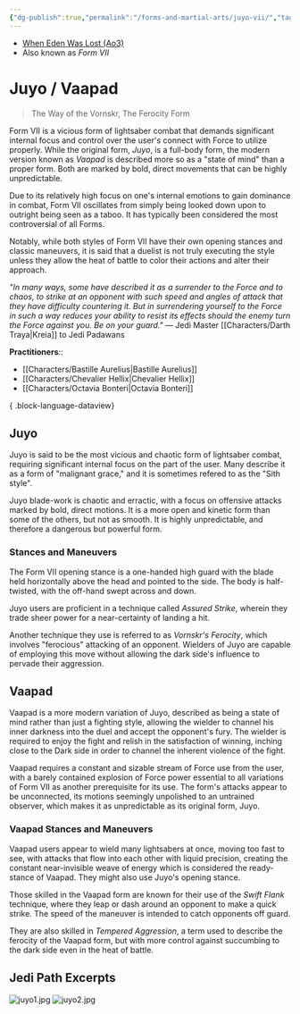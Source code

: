 ```yaml
---
{"dg-publish":true,"permalink":"/forms-and-martial-arts/juyo-vii/","tags":["form"]}
---
```


- [When Eden Was Lost (Ao3)](https://archiveofourown.org/works/19334440/chapters/45992584)
- Also known as *Form VII*
# Juyo / Vaapad
> The Way of the Vornskr, The Ferocity Form

Form VII is a vicious form of lightsaber combat that demands significant internal focus and control over the user's connect with Force to utilize properly. While the original form, *Juyo*, is a full-body form, the modern version known as *Vaapad* is described more so as a "state of mind" than a proper form. Both are marked by bold, direct movements that can be highly unpredictable.

Due to its relatively high focus on one's internal emotions to gain dominance in combat, Form VII oscillates from simply being looked down upon to outright being seen as a taboo. It has typically been considered the most controversial of all Forms.

Notably, while both styles of Form VII have their own opening stances and classic maneuvers, it is said that a duelist is not truly executing the style unless they allow the heat of battle to color their actions and alter their approach. 

*"In many ways, some have described it as a surrender to the Force and to chaos, to strike at an opponent with such speed and angles of attack that they have difficulty countering it. But in surrendering yourself to the Force in such a way reduces your ability to resist its effects should the enemy turn the Force against you. Be on your guard."* — Jedi Master [[Characters/Darth Traya\|Kreia]] to Jedi Padawans

**Practitioners**::
- [[Characters/Bastille Aurelius\|Bastille Aurelius]]
- [[Characters/Chevalier Hellix\|Chevalier Hellix]]
- [[Characters/Octavia Bonteri\|Octavia Bonteri]]

{ .block-language-dataview}
## Juyo
Juyo is said to be the most vicious and chaotic form of lightsaber combat, requiring significant internal focus on the part of the user. Many describe it as a form of "malignant grace," and it is sometimes refered to as the "Sith style". 

Juyo blade-work is chaotic and erractic, with a focus on offensive attacks marked by bold, direct motions. It is a more open and kinetic form than some of the others, but not as smooth. It is highly unpredictable, and therefore a dangerous but powerful form.

### Stances and Maneuvers
The Form VII opening stance is a one-handed high guard with the blade held horizontally above the head and pointed to the side. The body is half-twisted, with the off-hand swept across and down.

Juyo users are proficient in a technique called *Assured Strike*, wherein they trade sheer power for a near-certainty of landing a hit. 

Another technique they use is referred to as *Vornskr's Ferocity*, which involves "ferocious" attacking of an opponent. Wielders of Juyo are capable of employing this move without allowing the dark side's influence to pervade their aggression.

## Vaapad
Vaapad is a more modern variation of Juyo, described as being a state of mind rather than just a fighting style, allowing the wielder to channel his inner darkness into the duel and accept the opponent's fury. The wielder is required to enjoy the fight and relish in the satisfaction of winning, inching close to the Dark side in order to channel the inherent violence of the fight. 

Vaapad requires a constant and sizable stream of Force use from the user, with a barely contained explosion of Force power essential to all variations of Form VII as another prerequisite for its use. The form's attacks appear to be unconnected, its motions seemingly unpolished to an untrained observer, which makes it as unpredictable as its original form, Juyo. 

### Vaapad Stances and Maneuvers
Vaapad users appear to wield many lightsabers at once, moving too fast to see, with attacks that flow into each other with liquid precision, creating the constant near-invisible weave of energy which is considered the ready-stance of Vaapad. They might also use Juyo's opening stance. 

Those skilled in the Vaapad form are known for their use of the *Swift Flank* technique, where they leap or dash around an opponent to make a quick strike. The speed of the maneuver is intended to catch opponents off guard. 

They are also skilled in *Tempered Aggression*, a term used to describe the ferocity of the Vaapad form, but with more control against succumbing to the dark side even in the heat of battle.

## Jedi Path Excerpts
![juyo1.jpg](/img/user/Photos/juyo1.jpg)
![juyo2.jpg](/img/user/Photos/juyo2.jpg)

